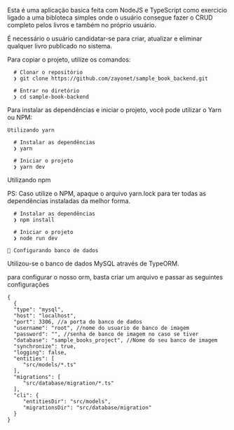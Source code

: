 Esta é uma aplicação basica feita com NodeJS e TypeScript como exercicio ligado a uma bibloteca simples onde o usuário consegue fazer o CRUD completo pelos livros e também no próprio usuário.

É necessário o usuário candidatar-se para criar, atualizar e eliminar qualquer livro publicado no sistema.

Para copiar o projeto, utilize os comandos:
```
  # Clonar o repositório
  ❯ git clone https://github.com/zayonet/sample_book_backend.git

  # Entrar no diretório
  ❯ cd sample-book-backend
```

Para instalar as dependências e iniciar o projeto, você pode utilizar o Yarn ou NPM:
```
Utilizando yarn

  # Instalar as dependências
  ❯ yarn

  # Iniciar o projeto
  ❯ yarn dev
```
Utilizando npm

PS: Caso utilize o NPM, apaque o arquivo yarn.lock para ter todas as dependências instaladas da melhor forma.
```
  # Instalar as dependências
  ❯ npm install

  # Iniciar o projeto
  ❯ node run dev

🚀 Configurando banco de dados
```
Utilizou-se o banco de dados MySQL através de TypeORM. 

para configurar o nosso orm, basta criar um arquivo e passar as seguintes configurações
```
{
  {
  "type": "mysql",
  "host": "localhost",
  "port": 3306, //a porta do banco de dados 
  "username": "root", //nome do usuario de banco de imagem
  "password": "", //senha de banco de imagem no caso se tiver
  "database": "sample_books_project", //Nome do seu banco de imagem
  "synchronize": true,
  "logging": false,
  "entities": [
     "src/models/*.ts"
  ],
  "migrations": [
     "src/database/migration/*.ts"
  ],
  "cli": {
     "entitiesDir": "src/models",
     "migrationsDir": "src/database/migration"
  }
}
```

